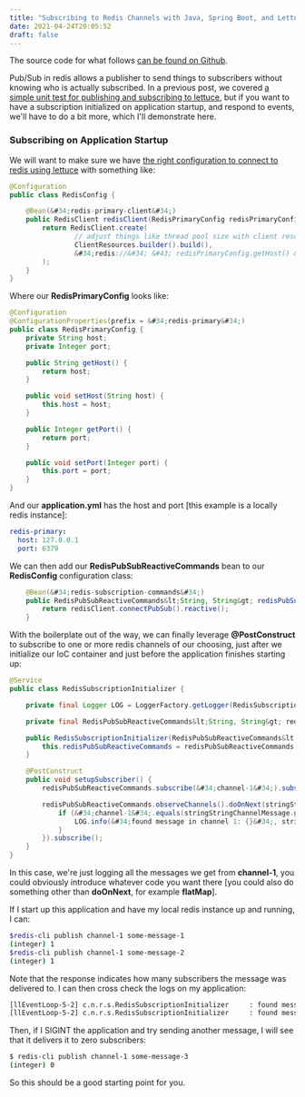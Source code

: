 ```yaml
---
title: "Subscribing to Redis Channels with Java, Spring Boot, and Lettuce"
date: 2021-04-24T20:05:52
draft: false
---
```


The source code for what follows [can be found on Github](https://github.com/nfisher23/reactive-programming-webflux).

Pub/Sub in redis allows a publisher to send things to subscribers without knowing who is actually subscribed. In a previous post, we covered [a simple unit test for publishing and subscribing to lettuce](https://nickolasfisher.com/blog/How-to-Publish-and-Subscribe-to-Redis-Using-Lettuce), but if you want to have a subscription initialized on application startup, and respond to events, we&#39;ll have to do a bit more, which I&#39;ll demonstrate here.

### Subscribing on Application Startup

We will want to make sure we have [the right configuration to connect to redis using lettuce](https://nickolasfisher.com/blog/How-to-Configure-Lettuce-to-connect-to-a-local-Redis-Instance-with-Webflux) with something like:

```java
@Configuration
public class RedisConfig {

    @Bean(&#34;redis-primary-client&#34;)
    public RedisClient redisClient(RedisPrimaryConfig redisPrimaryConfig) {
        return RedisClient.create(
                // adjust things like thread pool size with client resources
                ClientResources.builder().build(),
                &#34;redis://&#34; &#43; redisPrimaryConfig.getHost() &#43; &#34;:&#34; &#43; redisPrimaryConfig.getPort()
        );
    }
}

```

Where our **RedisPrimaryConfig** looks like:

```java
@Configuration
@ConfigurationProperties(prefix = &#34;redis-primary&#34;)
public class RedisPrimaryConfig {
    private String host;
    private Integer port;

    public String getHost() {
        return host;
    }

    public void setHost(String host) {
        this.host = host;
    }

    public Integer getPort() {
        return port;
    }

    public void setPort(Integer port) {
        this.port = port;
    }
}

```

And our **application.yml** has the host and port \[this example is a locally redis instance\]:

```yaml
redis-primary:
  host: 127.0.0.1
  port: 6379

```

We can then add our **RedisPubSubReactiveCommands** bean to our **RedisConfig** configuration class:

```java
    @Bean(&#34;redis-subscription-commands&#34;)
    public RedisPubSubReactiveCommands&lt;String, String&gt; redisPubSubReactiveCommands(RedisClient redisClient) {
        return redisClient.connectPubSub().reactive();
    }

```

With the boilerplate out of the way, we can finally leverage **@PostConstruct** to subscribe to one or more redis channels of our choosing, just after we initialize our IoC container and just before the application finishes starting up:

```java
@Service
public class RedisSubscriptionInitializer {

    private final Logger LOG = LoggerFactory.getLogger(RedisSubscriptionInitializer.class);

    private final RedisPubSubReactiveCommands&lt;String, String&gt; redisPubSubReactiveCommands;

    public RedisSubscriptionInitializer(RedisPubSubReactiveCommands&lt;String, String&gt; redisPubSubReactiveCommands) {
        this.redisPubSubReactiveCommands = redisPubSubReactiveCommands;
    }

    @PostConstruct
    public void setupSubscriber() {
        redisPubSubReactiveCommands.subscribe(&#34;channel-1&#34;).subscribe();

        redisPubSubReactiveCommands.observeChannels().doOnNext(stringStringChannelMessage -&gt; {
            if (&#34;channel-1&#34;.equals(stringStringChannelMessage.getChannel())) {
                LOG.info(&#34;found message in channel 1: {}&#34;, stringStringChannelMessage.getMessage());
            }
        }).subscribe();
    }
}

```

In this case, we&#39;re just logging all the messages we get from **channel-1**, you could obviously introduce whatever code you want there \[you could also do something other than **doOnNext**, for example **flatMap**\].

If I start up this application and have my local redis instance up and running, I can:

```bash
$redis-cli publish channel-1 some-message-1
(integer) 1
$redis-cli publish channel-1 some-message-2
(integer) 1

```

Note that the response indicates how many subscribers the message was delivered to. I can then cross check the logs on my application:

```bash
[llEventLoop-5-2] c.n.r.s.RedisSubscriptionInitializer     : found message in channel 1: some-message-1
[llEventLoop-5-2] c.n.r.s.RedisSubscriptionInitializer     : found message in channel 1: some-message-2

```

Then, if I SIGINT the application and try sending another message, I will see that it delivers it to zero subscribers:

```bash
$ redis-cli publish channel-1 some-message-3
(integer) 0

```

So this should be a good starting point for you.
